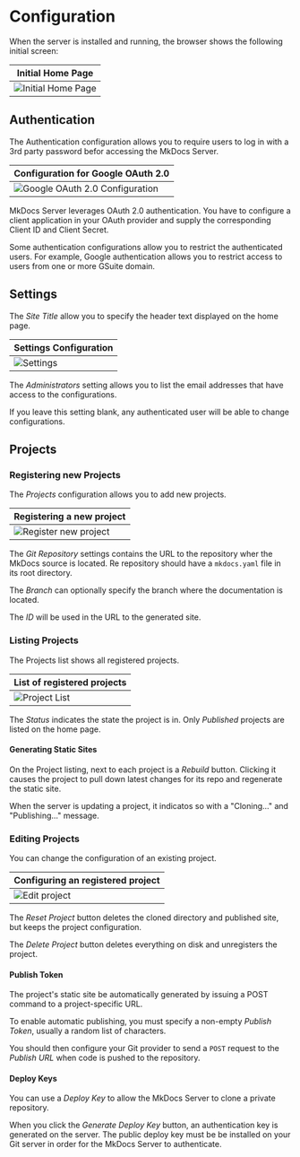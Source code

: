 # Configuration

When the server is installed and running, the browser shows the following initial screen:

| Initial Home Page |
| ---- |
| ![Initial Home Page](../img/home-initial.png "Initial Home Page") |

## Authentication

The Authentication configuration allows you to require users to log in
with a 3rd party password befor accessing the MkDocs Server.

| Configuration for Google OAuth 2.0 |
| ---- |
| ![Google OAuth 2.0 Configuration](../img/auth-google.png "Google OAuth 2.0 Configuration") |

MkDocs Server leverages OAuth 2.0 authentication.  You have to configure
a client application in your OAuth provider and supply the corresponding
Client ID and Client Secret.

Some authentication configurations allow you to restrict the authenticated users.
For example, Google authentication allows you to restrict access to users
from one or more GSuite domain.

## Settings

The *Site Title* allow you to specify the header text displayed on the home page.

| Settings Configuration |
| ---- |
| ![Settings](../img/config-settings.png "Settings") |

The *Administrators* setting allows you to list the email addresses that have
access to the configurations.

If you leave this setting blank, any authenticated user will be able to change configurations.

## Projects

### Registering new Projects

The *Projects* configuration allows you to add new projects.

| Registering a new project |
| ---- |
| ![Register new project](../img/project-new.png "Register new project") |

The *Git Repository* settings contains the URL to the repository wher the MkDocs source is located.
Re repository should have a `mkdocs.yaml` file in its root directory.

The *Branch* can optionally specify the branch where the documentation is located.

The *ID* will be used in the URL to the generated site.

### Listing Projects

The Projects list shows all registered projects.

| List of registered projects |
| ---- |
| ![Project List](../img/projects-list.png "Project List") |

The *Status* indicates the state the project is in.
Only _Published_ projects are listed on the home page.

#### Generating Static Sites

On the Project listing, next to each project is a _Rebuild_ button.
Clicking it causes the project to pull down latest changes for its repo and regenerate the static site.

When the server is updating a project, it indicatos so with a "Cloning..." and "Publishing..." message.

### Editing Projects

You can change the configuration of an existing project.

| Configuring an registered project |
| ---- |
| ![Edit project](../img/project-edit.png "Edit project") |

The *Reset Project* button deletes the cloned directory and published site, but keeps the project configuration.

The *Delete Project* button deletes everything on disk and unregisters the project.

#### Publish Token

The project's static site be automatically generated by issuing a POST command to a project-specific URL.

To enable automatic publishing, you must specify a non-empty _Publish Token_, usually a random list of characters.

You should then configure your Git provider to send a `POST` request to the _Publish URL_ when code is
pushed to the repository.

#### Deploy Keys

You can use a _Deploy Key_ to allow the MkDocs Server to clone a private repository.

When you click the _Generate Deploy Key_ button, an authentication key is generated on the server.
The public deploy key must be be installed on your Git server in order for the MkDocs Server to authenticate.

